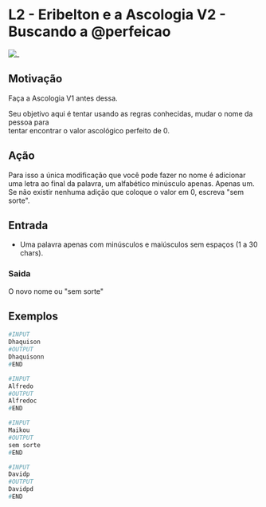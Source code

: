 # L2 - Eribelton e a Ascologia V2 - Buscando a @perfeicao

![_](cover.jpg)

## Motivação

Faça a Ascologia V1 antes dessa.

Seu objetivo aqui é tentar usando as regras conhecidas, mudar o nome da pessoa para  
tentar encontrar o valor ascológico perfeito de 0.

## Ação

Para isso a única modificação que você pode fazer no nome é adicionar uma letra ao
final da palavra, um alfabético minúsculo apenas. Apenas um. Se não existir
nenhuma adição que coloque o valor em 0, escreva "sem sorte".

## Entrada

- Uma palavra apenas com minúsculos e maiúsculos sem espaços (1 a 30 chars).

### Saida

O novo nome ou "sem sorte"

## Exemplos

``` py
#INPUT
Dhaquison
#OUTPUT
Dhaquisonn
#END

#INPUT
Alfredo
#OUTPUT
Alfredoc
#END

#INPUT
Maikou
#OUTPUT
sem sorte
#END

#INPUT
Davidp
#OUTPUT
Davidpd
#END
```
